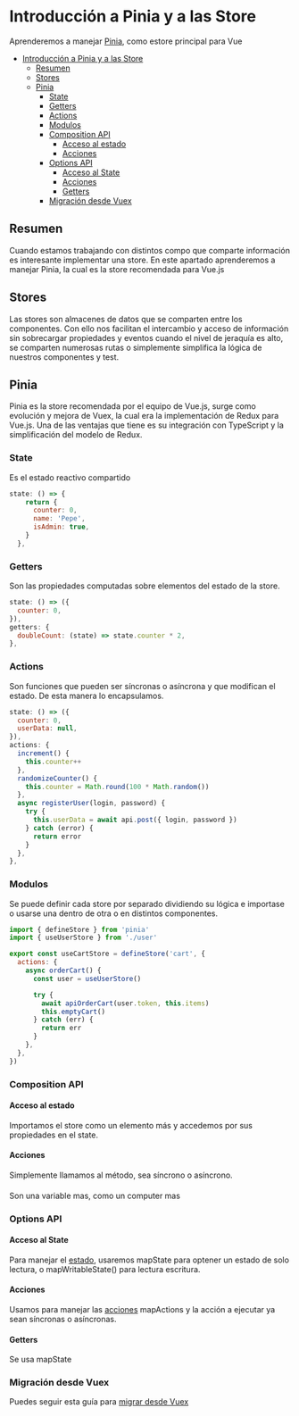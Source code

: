 # Introducción a Pinia y a las Store

Aprenderemos a manejar [Pinia](https://pinia.vuejs.org/), como estore principal para Vue

- [Introducción a Pinia y a las Store](#introducción-a-pinia-y-a-las-store)
  - [Resumen](#resumen)
  - [Stores](#stores)
  - [Pinia](#pinia)
    - [State](#state)
    - [Getters](#getters)
    - [Actions](#actions)
    - [Modulos](#modulos)
    - [Composition API](#composition-api)
      - [Acceso al estado](#acceso-al-estado)
      - [Acciones](#acciones)
    - [Options API](#options-api)
      - [Acceso al State](#acceso-al-state)
      - [Acciones](#acciones-1)
      - [Getters](#getters-1)
    - [Migración desde Vuex](#migración-desde-vuex)

## Resumen

Cuando estamos trabajando con distintos compo que comparte información es interesante implementar una store. En este apartado aprenderemos a manejar Pinia, la cual es la store recomendada para Vue.js

## Stores

Las stores son almacenes de datos que se comparten entre los componentes. Con ello nos facilitan el intercambio y acceso de información sin sobrecargar propiedades y eventos cuando el nivel de jeraquía es alto, se comparten numerosas rutas o simplemente simplifica la lógica de nuestros componentes y test.

## Pinia

Pinia es la store recomendada por el equipo de Vue.js, surge como evolución y mejora de Vuex, la cual era la implementación de Redux para Vue.js. Una de las ventajas que tiene es su integración con TypeScript y la simplificación del modelo de Redux.

### State

Es el estado reactivo compartido

```js
state: () => {
    return {
      counter: 0,
      name: 'Pepe',
      isAdmin: true,
    }
  },
```

### Getters

Son las propiedades computadas sobre elementos del estado de la store.

```js
state: () => ({
  counter: 0,
}),
getters: {
  doubleCount: (state) => state.counter * 2,
},
```

### Actions

Son funciones que pueden ser síncronas o asíncrona y que modifican el estado. De esta manera lo encapsulamos.

```js
state: () => ({
  counter: 0,
  userData: null,
}),
actions: {
  increment() {
    this.counter++
  },
  randomizeCounter() {
    this.counter = Math.round(100 * Math.random())
  },
  async registerUser(login, password) {
    try {
      this.userData = await api.post({ login, password })
    } catch (error) {
      return error
    }
  },
},
```

### Modulos

Se puede definir cada store por separado dividiendo su lógica e importase o usarse una dentro de otra o en distintos componentes.

```js
import { defineStore } from 'pinia'
import { useUserStore } from './user'

export const useCartStore = defineStore('cart', {
  actions: {
    async orderCart() {
      const user = useUserStore()

      try {
        await apiOrderCart(user.token, this.items)
        this.emptyCart()
      } catch (err) {
        return err
      }
    },
  },
})
```

### Composition API

#### Acceso al estado

Importamos el store como un elemento más y accedemos por sus propiedades en el state.

#### Acciones

Simplemente llamamos al método, sea síncrono o asíncrono.

####

Son una variable mas, como un computer mas

### Options API

#### Acceso al State

Para manejar el [estado](https://pinia.vuejs.org/core-concepts/state.html#usage-with-the-options-api), usaremos mapState para optener un estado de solo lectura, o mapWritableState() para lectura escritura.

#### Acciones

Usamos para manejar las [acciones](https://pinia.vuejs.org/core-concepts/actions.html#without-setup) mapActions y la acción a ejecutar ya sean síncronas o asíncronas.

#### Getters

Se usa mapState

### Migración desde Vuex

Puedes seguir esta guía para [migrar desde Vuex](https://pinia.vuejs.org/cookbook/migration-vuex.html)

